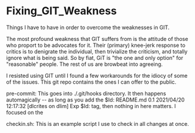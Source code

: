 # Fixing_GIT_Weakness
Things I have to have in order to overcome the weaknesses in GIT.

The most profound weakness that GIT suffers from is the attitude of those who proport to be advocates for it.  Their (primary) knee-jerk response to critics is to denigrate the individual, then trivialize the criticism, and totally ignore what is being said.  So by fiat, GiT is "the one and only option" for "reasonable" people. The rest of us are browbeat into agreeing.

I resisted using GIT until I found a few workarounds for the idiocy of some of the issues.  This git repo contains the ones I can offer to the public.

pre-commit: This goes into ./.git/hooks directory. It then happens automagically -- as long as you add the $Id: README.md 0.1 2021/04/20 12:17:32 [dlcrites on dlim] Exp $Id: tag, then nothing in here matters.  I focused on the 

checkin.sh: This is an example script I use to check in all changes at once.
